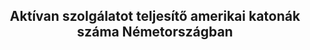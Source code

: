 <!DOCTYPE html>
<meta charset="utf-8">
<style>

body{
background-color: #F5F5DC;
}
#DatViz{
  position: relative;
}
h2{
  position: relative;
  text-align: center;
}
#red{
  height: 12px;
  font-size: 100px;
  line-height: 12px;
  color: red;
}
#blue{
  font-size: 100px;
  color: blue;
  line-height: 12px;
}
#green{
  font-size: 100px;
  color: green;
  line-height: 12px;
}
p{
  vertical-align: text-top;
}

#signs{
  position: fixed;
  top: 300px;
  right: 100px;
}

path {
    stroke: black;
    stroke-width: 2;
    fill: none;
}

.axis path,
.axis line {
    fill: none;
    stroke: "red";
    stroke-width: 1;
    shape-rendering: crispEdges;
}

div.tooltip {
    position: absolute;
    text-align: center;
    width: 40px;
    height: 15px;
    padding: 2px;
    font: 12px sans-serif;
    background: #C37B77;
    border: 0px;
    pointer-events: none;
}

</style>
<body>
  <h2>Aktívan szolgálatot teljesítő amerikai katonák száma Németországban</h2>
  <div id="DatViz"></div>
<script src="https://cdnjs.cloudflare.com/ajax/libs/d3/3.5.17/d3.min.js"></script>

<script>

var margin = {top: 30, right: 30, bottom: 30, left: 300},
    width = 1300 - margin.left - margin.right,
    height = 200 - margin.top - margin.bottom;
var pDate = d3.time.format("%Y").parse;
var ft = d3.time.format("%Y");
var x = d3.time.scale().range([0, width]);
var y = d3.scale.linear().range([height, 0]);

var xAxis = d3.svg.axis().scale(x)
    .orient("bottom").ticks(10);
var yAxis = d3.svg.axis().scale(y)
    .orient("left").ticks(5);

var theline = d3.svg.line()
    .x(function(d) { return x(d.date); })
    .y(function(d) { return y(d.active); });

var div = d3.select("body").append("div")
    .attr("class", "tooltip")
    .style("opacity", 0);

var svg = d3.select("body")
    .append("svg")
        .attr("width", width + margin.left + margin.right)
        .attr("height", height + margin.top + margin.bottom)
    .append("g")
        .attr("transform",
              "translate(" + margin.left + "," + margin.top + ")");


d3.csv("https://raw.githubusercontent.com/mohosm/RFE_stuff/master/germany_deployment.csv", function(error, data) {
    data.forEach(function(d) {
        d.date = pDate(d.Year);
        d.active = +d.Active;
    });
    x.domain(d3.extent(data, function(d) { return d.date; }));
    y.domain([0, d3.max(data, function(d) { return d.active; })]);



    svg.append("path")
        .attr("class", "line")
        .attr("d", theline(data));

    svg.selectAll("dot")
        .data(data)
    .enter().append("circle")
        .attr("r", 4)
        .attr("cx", function(d) { return x(d.date); })
        .attr("cy", function(d) { return y(d.active); })
        .on("mouseover", function(d) {
            div.transition()
                .duration(200)
                .style("opacity", .9);
            div	.html(d.active)
                .style("left", (d3.event.pageX) + "px")
                .style("top", (d3.event.pageY - 28) + "px");
            })
        .on("mouseout", function(d) {
            div.transition()
                .duration(500)
                .style("opacity", 0);
        });
        svg.append("g")
            .attr("class", "x axis")
            .attr("transform", "translate(0," + height + ")")
            .call(xAxis);
        svg.append("g")
            .attr("class", "y axis")
            .call(yAxis);

});

</script>
</body>
